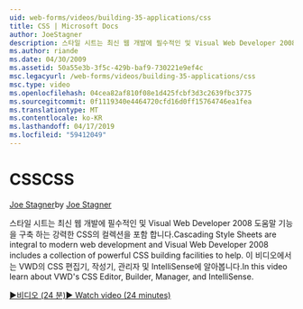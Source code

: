 ```yaml
---
uid: web-forms/videos/building-35-applications/css
title: CSS | Microsoft Docs
author: JoeStagner
description: 스타일 시트는 최신 웹 개발에 필수적인 및 Visual Web Developer 2008 도움말 기능을 구축 하는 강력한 CSS의 컬렉션을 포함 하는 중...
ms.author: riande
ms.date: 04/30/2009
ms.assetid: 50a55e3b-3f5c-429b-baf9-730221e9ef4c
msc.legacyurl: /web-forms/videos/building-35-applications/css
msc.type: video
ms.openlocfilehash: 04cea82af810f08e1d425fcbf3d3c2639fbc3775
ms.sourcegitcommit: 0f1119340e4464720cfd16d0ff15764746ea1fea
ms.translationtype: MT
ms.contentlocale: ko-KR
ms.lasthandoff: 04/17/2019
ms.locfileid: "59412049"
---
```

# <a name="css"></a><span data-ttu-id="e3423-103">CSS</span><span class="sxs-lookup"><span data-stu-id="e3423-103">CSS</span></span>

<span data-ttu-id="e3423-104">[Joe Stagner](https://github.com/JoeStagner)</span><span class="sxs-lookup"><span data-stu-id="e3423-104">by [Joe Stagner](https://github.com/JoeStagner)</span></span>

<span data-ttu-id="e3423-105">스타일 시트는 최신 웹 개발에 필수적인 및 Visual Web Developer 2008 도움말 기능을 구축 하는 강력한 CSS의 컬렉션을 포함 합니다.</span><span class="sxs-lookup"><span data-stu-id="e3423-105">Cascading Style Sheets are integral to modern web development and Visual Web Developer 2008 includes a collection of powerful CSS building facilities to help.</span></span> <span data-ttu-id="e3423-106">이 비디오에서는 VWD의 CSS 편집기, 작성기, 관리자 및 IntelliSense에 알아봅니다.</span><span class="sxs-lookup"><span data-stu-id="e3423-106">In this video learn about VWD's CSS Editor, Builder, Manager, and IntelliSense.</span></span>

[<span data-ttu-id="e3423-107">&#9654;비디오 (24 분)</span><span class="sxs-lookup"><span data-stu-id="e3423-107">&#9654; Watch video (24 minutes)</span></span>](https://channel9.msdn.com/Blogs/ASP-NET-Site-Videos/css)
